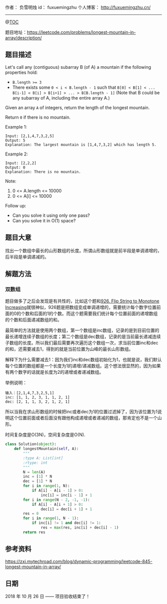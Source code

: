 作者： 负雪明烛
id：	fuxuemingzhu
个人博客：	http://fuxuemingzhu.cn/

---
@[TOC](目录)


题目地址：https://leetcode.com/problems/longest-mountain-in-array/description/


## 题目描述

Let's call any (contiguous) subarray B (of A) a mountain if the following properties hold:

- ``B.length >= 3``
- There exists some ``0 < i < B.length - 1`` such that ``B[0] < B[1] < ... B[i-1] < B[i] > B[i+1] > ... > B[B.length - 1]``
(Note that B could be any subarray of A, including the entire array A.)

Given an array ``A`` of integers, return the length of the longest mountain. 

Return ``0`` if there is no mountain.

Example 1:

    Input: [2,1,4,7,3,2,5]
    Output: 5
    Explanation: The largest mountain is [1,4,7,3,2] which has length 5.

Example 2:

    Input: [2,2,2]
    Output: 0
    Explanation: There is no mountain.

Note:

1. 0 <= A.length <= 10000
1. 0 <= A[i] <= 10000

Follow up:

- Can you solve it using only one pass?
- Can you solve it in O(1) space?


## 题目大意

找出一个数组中最长的山形数组的长度。所谓山形数组就是前半段是单调递增的，后半段是单调递减的。

## 解题方法

### 双数组

题目做多了之后会发现是有共性的，比如这个题和[926. Flip String to Monotone Increasing][1]就很神似，926题是把数组变成单调递增的，需要统计每个数字位置前面的0的个数和后面的1的个数。而这个题需要我们统计每个位置前面的递增数组的个数和后面递减数组的和。

最简单的方法就是使用两个数组，第一个数组是inc数组，记录的是到目前位置的最长递增连续子数组的长度；第二个数组是dec数组，记录的是当前最长递减连续子数组的长度。所以我们最后需要再次遍历这个数组一次，求当前位置inc和dec的和，还需要减去1，得到的就是当前位置为山峰的最长山形数组。

解释下为什么需要减去1：因为我们inc和dec数组初始化为1，也就是说，我们默认每个位置的数组都是一个长度为1的递增/递减数组。这个想法很显然的，因为如果有两个数字的话就是长度为2的递增或者递减数组。

举例说明：

    输入：[2,1,4,7,3,2,5,1]
    inc: [1, 1, 2, 3, 1, 1, 2, 1]
    dec: [2, 1, 1, 3, 2, 1, 2, 1]


所以当我在求山形数组的时候把inc或者dec为1的位置过滤掉了，因为该位置为1说明这个位置前面或者后面没有跟他构成递增或者递减的数组，那肯定也不是一个山形。

时间复杂度是O(3N)，空间复杂度是O(N).

```python
class Solution(object):
    def longestMountain(self, A):
        """
        :type A: List[int]
        :rtype: int
        """
        N = len(A)
        inc = [1] * N
        dec = [1] * N
        for i in range(1, N):
            if A[i] - A[i - 1] > 0:
                inc[i] = inc[i - 1] + 1
        for i in range(N - 2, -1, -1):
            if A[i] - A[i + 1] > 0:
                dec[i] = dec[i + 1] + 1
        res = 0
        for i in range(1, N - 1):
            if inc[i] != 1 and dec[i] != 1:
                res = max(res, inc[i] + dec[i] - 1)
        return res
```


## 参考资料

https://zxi.mytechroad.com/blog/dynamic-programming/leetcode-845-longest-mountain-in-array/

## 日期

2018 年 10 月 26 日 —— 项目验收结束了！


  [1]: https://blog.csdn.net/fuxuemingzhu/article/details/83247054
